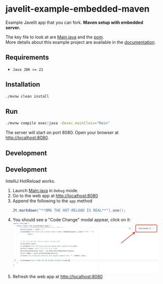# javelit-example-embedded-maven
Example Javelit app that you can fork.
**Maven setup with embedded server.**


The key file to look at are [Main.java](src/main/java/Main.java) and the [pom](pom.xml).  
More details about this example project are available in the [documentation](https://docs.javelit.io/get-started/installation/embedded-vanilla).

## Requirements

- `Java JDK >= 21`

## Installation

```bash
./mvnw clean install
```

## Run

```bash
./mvnw compile exec:java -Dexec.mainClass="Main"
```

The server will start on port 8080. Open your browser at [http://localhost:8080](http://localhost:8080).

## Development

## Development
IntelliJ HotReload works.
1. Launch [Main.java](src/main/java/Main.java) in `Debug` mode.
2. Go to the web app at [http://localhost:8080](http://localhost:8080)
2. Append the following to the `app` method
   ```java
   Jt.markdown("**OMG THE HOT-RELOAD IS REAL**").use();
   ```
3. You should see a "Code Change" modal appear, click on it:
    ![the hot-reload modal](images/intellij_hot_reload.png)
4. Refresh the web app at [http://localhost:8080](http://localhost:8080)
 
  
